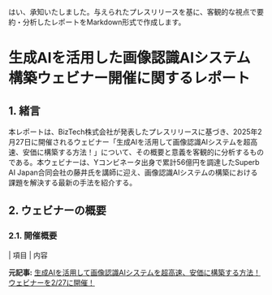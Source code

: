 はい、承知いたしました。与えられたプレスリリースを基に、客観的な視点で要約・分析したレポートをMarkdown形式で作成します。

# 生成AIを活用した画像認識AIシステム構築ウェビナー開催に関するレポート

## 1. 緒言

本レポートは、BizTech株式会社が発表したプレスリリースに基づき、2025年2月27日に開催されるウェビナー「生成AIを活用して画像認識AIシステムを超高速、安価に構築する方法！」について、その概要と意義を客観的に分析するものである。本ウェビナーは、Yコンビネータ出身で累計56億円を調達したSuperb AI Japan合同会社の藤井氏を講師に迎え、画像認識AIシステムの構築における課題を解決する最新の手法を紹介する。

## 2. ウェビナーの概要

### 2.1. 開催概要

| 項目 | 内容 

**元記事:** [生成AIを活用して画像認識AIシステムを超高速、安価に構築する方法！ウェビナーを2/27に開催！](https://www.atpress.ne.jp/news/425726)